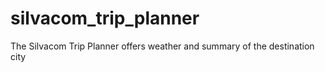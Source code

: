 # silvacom_trip_planner
The Silvacom Trip Planner offers weather and summary of the destination city
